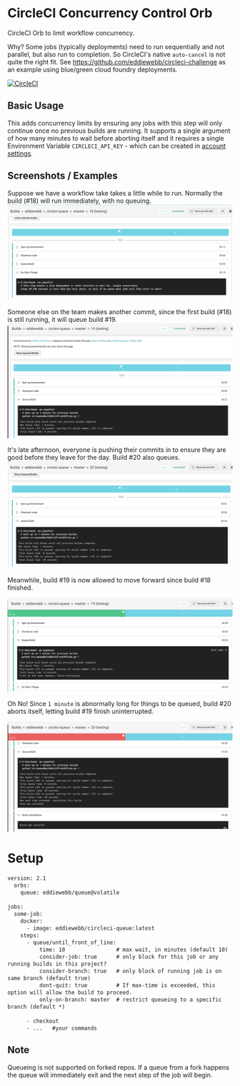 # CircleCI Concurrency Control Orb

CircleCI Orb to limit workflow concurrency.

Why? Some jobs (typically deployments) need to run sequentially and not parallel, but also run to completion. So CircleCI's native `auto-cancel` is not quite the right fit.
See https://github.com/eddiewebb/circleci-challenge as an example using blue/green cloud foundry deployments.

[![CircleCI](https://circleci.com/gh/eddiewebb/circleci-queue/tree/master.svg?style=svg)](https://circleci.com/gh/eddiewebb/circleci-queue/tree/master)

## Basic Usage

This adds concurrency limits by ensuring any jobs with this step will only continue once no previous builds are running. It supports a single argument of how many minutes to wait before aborting itself and it requires a single Environment Variable `CIRCLECI_API_KEY` - which can be created in [account settings](https://circleci.com/account/api).

## Screenshots / Examples

Suppose we have a workflow take takes a little while to run. Normally the build (#18) will run immediately, with no queuing.
![no queuing if only active build](assets/build_noqueue.png)

Someone else on the team makes another commit, since the first build (#18) is still running, it will queue build #19.
![no queuing if only active build](assets/build_queue2.png)

It's late afternoon, everyone is pushing their commits in to ensure they are good before they leave for the day. Build #20 also queues.
![no queuing if only active build](assets/build_queued.png)

Meanwhile, build #19 is now allowed to move forward since build #18 finished.

![no queuing if only active build](assets/build_progressed.png)

Oh No! Since `1 minute` is abnormally long for things to be queued, build #20 aborts itself, letting build #19 finish uninterrupted.

![no queuing if only active build](assets/build_aborted.png)

# Setup

```
version: 2.1
  orbs:
    queue: eddiewebb/queue@volatile

jobs:
  some-job:
    docker:
      - image: eddiewebb/circleci-queue:latest
    steps:
      - queue/until_front_of_line:
          time: 10                # max wait, in minutes (default 10)
          consider-job: true      # only block for this job or any running builds in this project?
          consider-branch: true   # only block of running job is on same branch (default true)
          dont-quit: true         # If max-time is exceeded, this option will allow the build to proceed.
          only-on-branch: master  # restrict queueing to a specific branch (default *)

      - checkout
      - ...   #your commands
```

## Note

Queueing is not supported on forked repos. If a queue from a fork happens the queue will immediately exit and the next step of the job will begin.
